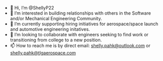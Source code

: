 - 👋 Hi, I’m @ShellyP22
- 👀 I’m interested in building relationships with others in the Software and/or Mechanical Engineering Community.
- 🌱 I’m currently supporting hiring initiatives for aerospace/space launch and automotive engineering initatives.
- 💞️ I’m looking to collaborate with engineers seeking to find work or transitioning from college to a new position. 
- 📫 How to reach me is by direct email:  shelly.pahk@outlook.com or shelly.pahk@tlgaerospace.com

<!---
ShellyP22/ShellyP22 is a ✨ special ✨ repository because its `README.md` (this file) appears on your GitHub profile.
You can click the Preview link to take a look at your changes.
--->
